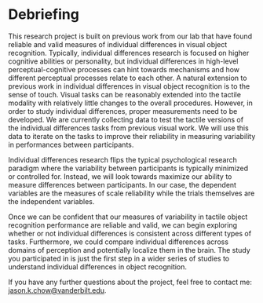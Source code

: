 # Debriefing
This research project is built on previous work from our lab that have found reliable and
valid measures of individual differences in visual object recognition. Typically, individual
differences research is focused on higher cognitive abilities or personality, but individual
differences in high-level perceptual-cognitive processes can hint towards mechanisms
and how different perceptual processes relate to each other. A natural extension to
previous work in individual differences in visual object recognition is to the sense of
touch. Visual tasks can be reasonably extended into the tactile modality with relatively
little changes to the overall procedures. However, in order to study individual
differences, proper measurements need to be developed. We are currently collecting
data to test the tactile versions of the individual differences tasks from previous visual
work. We will use this data to iterate on the tasks to improve their reliability in measuring
variability in performances between participants.

Individual differences research flips the typical psychological research paradigm where
the variability between participants is typically minimized or controlled for. Instead, we
will look towards maximize our ability to measure differences between participants. In
our case, the dependent variables are the measures of scale reliability while the trials
themselves are the independent variables.

Once we can be confident that our measures of variability in tactile object recognition
performance are reliable and valid, we can begin exploring whether or not individual
differences is consistent across different types of tasks. Furthermore, we could compare
individual differences across domains of perception and potentially localize them in the
brain. The study you participated in is just the first step in a wider series of studies to
understand individual differences in object recognition.

If you have any further questions about the project, feel free to contact me:
jason.k.chow@vanderbilt.edu.
